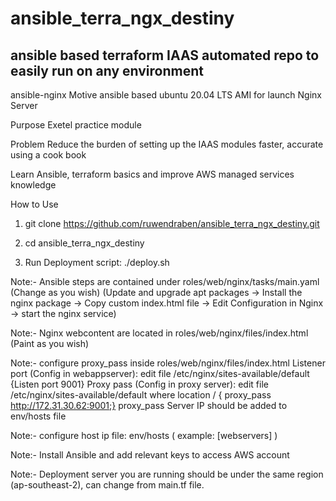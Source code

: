 # ansible_terra_ngx_destiny

## ansible based terraform IAAS automated repo to easily run on any environment

ansible-nginx
Motive
ansible based ubuntu 20.04 LTS AMI for launch Nginx Server

Purpose
Exetel practice module

Problem
Reduce the burden of setting up the IAAS modules faster, accurate using a cook book

Learn
Ansible, terraform basics and improve AWS managed services knowledge

How to Use
1. git clone https://github.com/ruwendraben/ansible_terra_ngx_destiny.git

2. cd ansible_terra_ngx_destiny

3. Run Deployment script: ./deploy.sh

Note:- Ansible steps are contained under roles/web/nginx/tasks/main.yaml (Change as you wish) (Update and upgrade apt packages -> Install the nginx package -> Copy custom index.html file -> Edit Configuration in Nginx -> start the nginx service)

Note:- Nginx webcontent are located in roles/web/nginx/files/index.html (Paint as you wish)

Note:- configure proxy_pass inside roles/web/nginx/files/index.html Listener port (Config in webappserver): edit file /etc/nginx/sites-available/default {Listen port 9001} Proxy pass (Config in proxy server): edit file /etc/nginx/sites-available/default where location / { proxy_pass http://172.31.30.62:9001;} proxy_pass Server IP should be added to env/hosts file

Note:- configure host ip file: env/hosts ( example: [webservers] )

Note:- Install Ansible and add relevant keys to access AWS account

Note:- Deployment server you are running should be under the same region (ap-southeast-2), can change from main.tf file.
